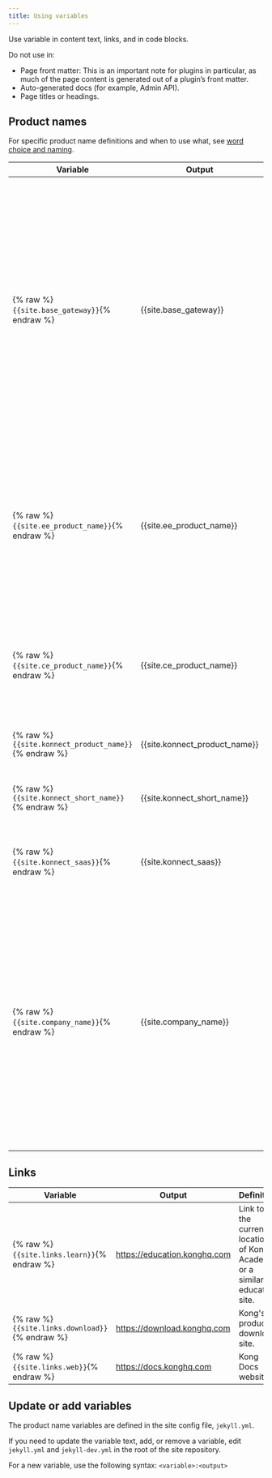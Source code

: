 ```yaml
---
title: Using variables
---
```


Use variable in content text, links, and in code blocks.

Do not use in:
* Page front matter: This is an important note for plugins in particular, as
much of the page content is generated out of a plugin’s front matter.
* Auto-generated docs (for example, Admin API).
* Page titles or headings.

## Product names

For specific product name definitions and when to use what, see [word choice and naming](/contributing/word-choice).

<!-- vale off-->

Variable | Output | Definition
---------|--------|-----------
{% raw %}`{{site.base_gateway}}`{% endraw %} | {{site.base_gateway}} | The Kong API Gateway. Use this in most situations, including: <br><br> &#8226; When talking about a feature that is available for both open-source and Enterprise <br> &#8226; When referring to the Enterprise image used in any mode, with a license or without.
{% raw %}`{{site.ee_product_name}}`{% endraw %} | {{site.ee_product_name}} | (Legacy variable, do not use) The whole self-managed Enterprise Gateway package, including modules and peripherals, eg Kong Manager, Dev Portal, Vitals, etc.
{% raw %}`{{site.ce_product_name}}`{% endraw %} | {{site.ce_product_name}} | Kong's open-source API gateway. Use when referring to something that's _only_ available in open-source.
{% raw %}`{{site.konnect_product_name}}`{% endraw %}| {{site.konnect_product_name}} | The full name of Kong Konnect.
{% raw %}`{{site.konnect_short_name}}`{% endraw %} | {{site.konnect_short_name}} | The short name of the SaaS Konnect control plane.
{% raw %}`{{site.konnect_saas}}`{% endraw %} | {{site.konnect_saas}} | The full name of the SaaS Konnect control plane.
{% raw %}`{{site.company_name}}`{% endraw %} | {{site.company_name}} | The name of the company. <br><br> Sometimes "Kong" is used to refer to Kong Gateway. For branding reasons, we should avoid using this term to refer to Kong Gateway going forward, however, user communities will continue to use this term as shorthand.

## Links

Variable | Output | Definition
---------|--------|-----------
{% raw %}`{{site.links.learn}}`{% endraw %} | https://education.konghq.com | Link to the current location of Kong Academy or a similar education site.
{% raw %}`{{site.links.download}}`{% endraw %} | https://download.konghq.com | Kong's product download site.
{% raw %}`{{site.links.web}}`{% endraw %} | https://docs.konghq.com | Kong Docs website.

<!-- vale on -->

## Update or add variables

The product name variables are defined in the site config file, `jekyll.yml`.

If you need to update the variable text, add, or remove a variable, edit
`jekyll.yml` and `jekyll-dev.yml` in the root of the site repository.

For a new variable, use the following syntax: `<variable>:<output>`

<!-- vale off -->
<!--
## Versions

> WORK IN PROGRESS

kong_version

Depends on the page

The release-level version of the page that you’re on - eg 1.5.x, 1.3-x.

{{page.kong_version}}

Use this variable in links, eg:

/enterprise/{{page.kong_version}}/introduction

page.kong_latest.version

Depends on current release

The latest real version of the product on the page (eg 2.1.0.2)

{{page.kong_latest.version}}

page.kong_latest.release

Depends on current release

The URL and folder name of the latest version (eg 2.1.x) for the product on the page.

{{page.kong_latest.release}}

page.kong_versions[x].version

Outputs the specified version in the array

Turns the list of versions into an array and pulls the specified version.

E.g., if you want to pull the first version of the doc, you would use {{page.kong_versions[0].version}}, if you want to use the third published version, you would use {{page.kong_versions[2].version}}, etc

{{page.kong_versions[0].version}}

{{page.kong_versions[1].version}} -->

<!-- vale on -->
